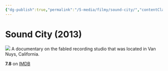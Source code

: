 ```yaml
---
{"dg-publish":true,"permalink":"/5-media/filmy/sound-city/","contentClasses":"movie","tags":["to-watch","фильм","#Documentary","#Music"],"created":"2024-01-20T01:38:54.031+03:00","updated":"2024-01-20T01:55:02.297+03:00"}
---
```


# Sound City (2013)
![](https://m.media-amazon.com/images/M/MV5BMTc4MjkyODg4MF5BMl5BanBnXkFtZTcwNTk1NjM4OA@@._V1_SX300.jpg)
A documentary on the fabled recording studio that was located in Van Nuys, California.

**7.8** on [IMDB](https://www.imdb.com/title/tt2306745)
